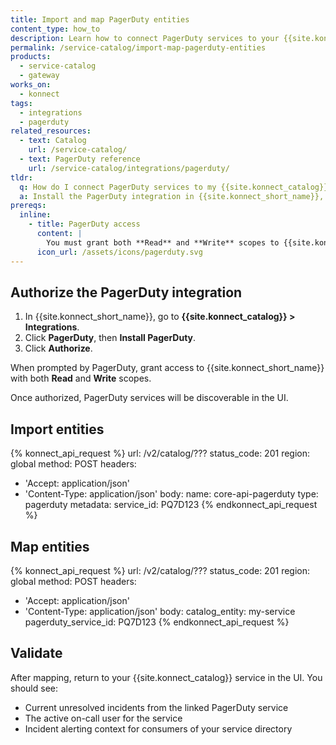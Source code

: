 ```yaml
---
title: Import and map PagerDuty entities
content_type: how_to
description: Learn how to connect PagerDuty services to your {{site.konnect_catalog}} service in {{site.konnect_short_name}}.
permalink: /service-catalog/import-map-pagerduty-entities
products:
  - service-catalog
  - gateway
works_on:
  - konnect
tags:
  - integrations
  - pagerduty
related_resources:
  - text: Catalog
    url: /service-catalog/
  - text: PagerDuty reference
    url: /service-catalog/integrations/pagerduty/
tldr:
  q: How do I connect PagerDuty services to my {{site.konnect_catalog}} service?
  a: Install the PagerDuty integration in {{site.konnect_short_name}}, authorize it with both read and write scopes, and link PagerDuty services to your {{site.konnect_catalog}} service to display incident and on-call information.
prereqs:
  inline:
    - title: PagerDuty access
      content: |
        You must grant both **Read** and **Write** scopes to {{site.konnect_short_name}} when authorizing the PagerDuty integration.
      icon_url: /assets/icons/pagerduty.svg
---
```


## Authorize the PagerDuty integration

1. In {{site.konnect_short_name}}, go to **{{site.konnect_catalog}} > Integrations**.
2. Click **PagerDuty**, then **Install PagerDuty**.
3. Click **Authorize**.

When prompted by PagerDuty, grant access to {{site.konnect_short_name}} with both **Read** and **Write** scopes.

Once authorized, PagerDuty services will be discoverable in the UI.

## Import entities

<!--vale off-->
{% konnect_api_request %}
url: /v2/catalog/???
status_code: 201
region: global
method: POST
headers:
  - 'Accept: application/json'
  - 'Content-Type: application/json'
body:
  name: core-api-pagerduty
  type: pagerduty
  metadata:
    service_id: PQ7D123
{% endkonnect_api_request %}
<!--vale on-->

## Map entities

<!--vale off-->
{% konnect_api_request %}
url: /v2/catalog/???
status_code: 201
region: global
method: POST
headers:
  - 'Accept: application/json'
  - 'Content-Type: application/json'
body:
  catalog_entity: my-service
  pagerduty_service_id: PQ7D123
{% endkonnect_api_request %}
<!--vale on-->

## Validate

After mapping, return to your {{site.konnect_catalog}} service in the UI. You should see:

- Current unresolved incidents from the linked PagerDuty service
- The active on-call user for the service
- Incident alerting context for consumers of your service directory
